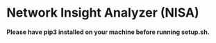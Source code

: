# Network Insight Analyzer (NISA)
**Please have pip3 installed on your machine before running setup.sh.**
